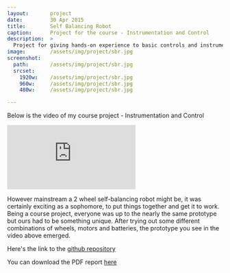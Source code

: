 ```yaml
---
layout:       project
date:         30 Apr 2015
title:        Self Balancing Robot
caption:      Project for the course - Instrumentation and Control
description:  >
  Project for giving hands-on experience to basic controls and instrumentation.
image:        /assets/img/project/sbr.jpg
screenshot:
  path:       /assets/img/project/sbr.jpg
  srcset:
    1920w:    /assets/img/project/sbr.jpg
    960w:     /assets/img/project/sbr.jpg
    480w:     /assets/img/project/sbr.jpg

---
```

Below is the video of my course project - Instrumentation and Control

<div class="videowrapper">
  <iframe src="https://www.youtube.com/embed/0pzGdVTDJ8c?rel=0" frameborder="0" gesture="media" allow="encrypted-media" allowfullscreen> </iframe>
</div>

However mainstream a 2 wheel self-balancing robot might be, it was certainly exciting as a sophomore, to put things together and get it to work. Being a course project, everyone was up to the nearly the same prototype but ours had to be something unique. After trying out some different combinations of wheels, motors and batteries, the prototype you see in the video above emerged.


Here's the link to the [github repository](https://github.com/souryavarenya/Self-Balancing-bot)

You can download the PDF report [here](IPRep.pdf)
<!-- style="width: 100%; height:100%;" -->
